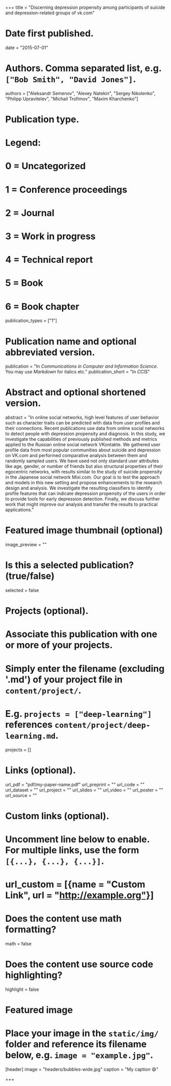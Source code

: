 +++
title = "Discerning depression propensity among participants of suicide and depression-related groups of vk.com"

# Date first published.
date = "2015-07-01"

# Authors. Comma separated list, e.g. `["Bob Smith", "David Jones"]`.
authors = ["Aleksandr Semenov", "Alexey Natekin", "Sergey Nikolenko",
"Philipp Upravitelev", "Michail Trofimov", "Maxim Kharchenko"]

# Publication type.
# Legend:
# 0 = Uncategorized
# 1 = Conference proceedings
# 2 = Journal
# 3 = Work in progress
# 4 = Technical report
# 5 = Book
# 6 = Book chapter
publication_types = ["1"]

# Publication name and optional abbreviated version.
publication = "In *Communications in Computer and Information Science*. You may use *Markdown* for italics etc."
publication_short = "In *CCIS*"

# Abstract and optional shortened version.
abstract = "In online social networks, high level features of user behavior such as character traits can be predicted with data from user profiles and their connections. Recent publications use data from online social networks to detect people with depression propensity and diagnosis. In this study, we investigate the capabilities of previously published methods and metrics applied to the Russian online social network VKontakte. We gathered user profile data from most popular communities about suicide and depression on VK.com and performed comparative analysis between them and randomly sampled users. We have used not only standard user attributes like age, gender, or number of friends but also structural properties of their egocentric networks, with results similar to the study of suicide propensity in the Japanese social network Mixi.com. Our goal is to test the approach and models in this new setting and propose enhancements to the research design and analysis. We investigate the resulting classifiers to identify profile features that can indicate depression propensity of the users in order to provide tools for early depression detection. Finally, we discuss further work that might improve our analysis and transfer the results to practical applications."

# Featured image thumbnail (optional)
image_preview = ""

# Is this a selected publication? (true/false)
selected = false

# Projects (optional).
#   Associate this publication with one or more of your projects.
#   Simply enter the filename (excluding '.md') of your project file in `content/project/`.
#   E.g. `projects = ["deep-learning"]` references `content/project/deep-learning.md`.
projects = []

# Links (optional).
url_pdf = "pdf/my-paper-name.pdf"
url_preprint = ""
url_code = ""
url_dataset = ""
url_project = ""
url_slides = ""
url_video = ""
url_poster = ""
url_source = ""

# Custom links (optional).
#   Uncomment line below to enable. For multiple links, use the form `[{...}, {...}, {...}]`.
# url_custom = [{name = "Custom Link", url = "http://example.org"}]

# Does the content use math formatting?
math = false

# Does the content use source code highlighting?
highlight = false

# Featured image
# Place your image in the `static/img/` folder and reference its filename below, e.g. `image = "example.jpg"`.
[header]
image = "headers/bubbles-wide.jpg"
caption = "My caption 😄"

+++
